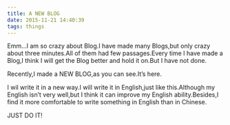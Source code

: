 ```yaml
---
title: A NEW BLOG
date: 2015-11-21 14:40:39
tags: things
---
```

Emm…I am so crazy about Blog.I have made many Blogs,but only crazy about three minutes.All of them had few passages.Every time I have made a Blog,I think I will get the Blog better and hold it on.But I have not done.

Recently,I made a NEW BLOG,as you can see.It’s here.

I wil write it in a new way.I will write it in English,just like this.Although my English isn’t very well,but I think it can improve my English ability.Besides,I find it more comfortable to write something in English than in Chinese.

JUST DO IT!